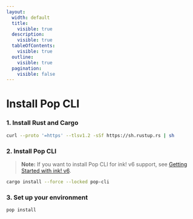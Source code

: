 ```yaml
---
layout:
  width: default
  title:
    visible: true
  description:
    visible: true
  tableOfContents:
    visible: true
  outline:
    visible: true
  pagination:
    visible: false
---
```


# Install Pop CLI

### 1. Install Rust and Cargo

```bash
curl --proto '=https' --tlsv1.2 -sSf https://sh.rustup.rs | sh
```

### 2. Install Pop CLI

> **Note:** If you want to install Pop CLI for ink! v6 support, see [Getting Started with ink! v6](https://app.gitbook.com/s/CzgRNwlfNkPLJDU555lw/guides/migrating-to-inkv6).

```bash
cargo install --force --locked pop-cli
```

### 3. Set up your environment

```bash
pop install
```
